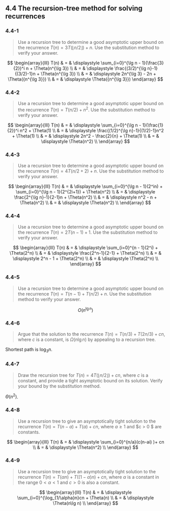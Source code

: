 ## 4.4 The recursion-tree method for solving recurrences

### 4.4-1

> Use a recursion tree to determine a good asymptotic upper bound on the recurrence $T(n)=3T(\left \lfloor n / 2 \right \rfloor) + n$. Use the substitution method to verify your answer.

$$
\begin{array}{lll}
T(n) & = & \displaystyle \sum_{i=0}^{\lg n - 1}(\frac{3}{2})^i n + \Theta(n^{\lg 3}) \\
& = & \displaystyle \frac{(3/2)^{\lg n}-1}{(3/2)-1}n + \Theta(n^{\lg 3}) \\
& = & \displaystyle 2n^{\lg 3} - 2n + \Theta({n^{\lg 3}}) \\
& = & \displaystyle \Theta({n^{\lg 3}})
\end{array}
$$

### 4.4-2

> Use a recursion tree to determine a good asymptotic upper bound on the recurrence $T(n)=T(n/2)+n^2$. Use the substitution method to verify your answer.

$$
\begin{array}{lll}
T(n) & = & \displaystyle \sum_{i=0}^{\lg n - 1}(\frac{1}{2})^i n^2 + \Theta(1) \\
& = & \displaystyle \frac{(1/2)^{\lg n}-1}{(1/2)-1}n^2 + \Theta(1) \\
& = & \displaystyle 2n^2 - \frac{2}{n} + \Theta(1) \\
& = & \displaystyle \Theta(n^2) \\
\end{array}
$$

### 4.4-3

> Use a recursion tree to determine a good asymptotic upper bound on the recurrence $T(n)=4T(n/2+2)+n$. Use the substitution method to verify your answer.

$$
\begin{array}{lll}
T(n) & = & \displaystyle \sum_{i=0}^{\lg n - 1}(2^in) + \sum_{i=0}^{\lg n - 1}(2^{2i+1}) + \Theta(n^2) \\
& = & \displaystyle \frac{2^{\lg n}-1}{2-1}n + \Theta(n^2) \\
& = & \displaystyle n^2 - n + \Theta(n^2) \\
& = & \displaystyle \Theta(n^2) \\
\end{array}
$$

### 4.4-4

> Use a recursion tree to determine a good asymptotic upper bound on the recurrence $T(n)=2T(n-1)+1$. Use the substitution method to verify your answer.

$$
\begin{array}{lll}
T(n) & = & \displaystyle \sum_{i=0}^{n - 1}(2^i) + \Theta(2^n) \\
& = & \displaystyle \frac{2^n-1}{2-1} + \Theta(2^n) \\
& = & \displaystyle 2^n - 1 + \Theta(2^n) \\
& = & \displaystyle \Theta(2^n) \\
\end{array}
$$

### 4.4-5

> Use a recursion tree to determine a good asymptotic upper bound on the recurrence $T(n)=T(n-1)+T(n/2)+n$. Use the substitution method to verify your answer.

$$
O(n^{\lg n})
$$

### 4.4-6

> Argue that the solution to the recurrence $T(n)=T(n/3)+T(2n/3)+cn$, where $c$ is a constant, is $\Omega(n \lg n)$ by appealing to a recursion tree.

Shortest path is $\log_3n$.

### 4.4-7

> Draw the recursion tree for $T(n)=4T(\left \lfloor n / 2 \rfloor \right) + cn$, where $c$ is a constant, and provide a tight asymptotic bound on its solution. Verify your bound by the substitution method.

$\Theta(n^2)$.

### 4.4-8

> Use a recursion tree to give an asymptotically tight solution to the recurrence $T(n) = T(n-a) + T(a) + cn$, where $a \ge 1$ and $c > 0 $ are constants.

$$
\begin{array}{lll}
T(n) & = & \displaystyle \sum_{i=0}^{n/a}(c(n-ai) )+ cn \\
& = & \displaystyle \Theta(n^2) \\
\end{array}
$$

### 4.4-9

> Use a recursion tree to give an asymptotically tight solution to the recurrence $T(n)=T(\alpha n)+T((1-\alpha)n)+cn$, where $\alpha$ is a constant in the range $0 < \alpha < 1$ and $c > 0$ is also a constant.

$$
\begin{array}{lll}
T(n) & = & \displaystyle \sum_{i=0}^{\log_{1/\alpha}n}cn + \Theta(n) \\
& = & \displaystyle \Theta(n\lg n) \\
\end{array}
$$
